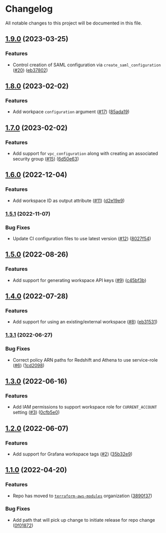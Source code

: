 # Changelog

All notable changes to this project will be documented in this file.

## [1.9.0](https://github.com/terraform-aws-modules/terraform-aws-managed-service-grafana/compare/v1.8.0...v1.9.0) (2023-03-25)


### Features

* Control creation of SAML configuration via `create_saml_configuration` ([#20](https://github.com/terraform-aws-modules/terraform-aws-managed-service-grafana/issues/20)) ([eb37802](https://github.com/terraform-aws-modules/terraform-aws-managed-service-grafana/commit/eb3780220dc426166522197d7a35437ed4503990))

## [1.8.0](https://github.com/terraform-aws-modules/terraform-aws-managed-service-grafana/compare/v1.7.0...v1.8.0) (2023-02-02)


### Features

* Add workpace `configuration` argument ([#17](https://github.com/terraform-aws-modules/terraform-aws-managed-service-grafana/issues/17)) ([85ada19](https://github.com/terraform-aws-modules/terraform-aws-managed-service-grafana/commit/85ada198438acd218ee1e10850f2ff820de73be3))

## [1.7.0](https://github.com/terraform-aws-modules/terraform-aws-managed-service-grafana/compare/v1.6.0...v1.7.0) (2023-02-02)


### Features

* Add support for `vpc_configuration` along with creating an associated security group ([#15](https://github.com/terraform-aws-modules/terraform-aws-managed-service-grafana/issues/15)) ([6d50e63](https://github.com/terraform-aws-modules/terraform-aws-managed-service-grafana/commit/6d50e6336b44045ab63c6d1cac31514b61feee98))

## [1.6.0](https://github.com/terraform-aws-modules/terraform-aws-managed-service-grafana/compare/v1.5.1...v1.6.0) (2022-12-04)


### Features

* Add workspace ID as output attribute ([#11](https://github.com/terraform-aws-modules/terraform-aws-managed-service-grafana/issues/11)) ([d2e19e9](https://github.com/terraform-aws-modules/terraform-aws-managed-service-grafana/commit/d2e19e94eb72c6877372e75b1a8fd79fdc19a152))

### [1.5.1](https://github.com/terraform-aws-modules/terraform-aws-managed-service-grafana/compare/v1.5.0...v1.5.1) (2022-11-07)


### Bug Fixes

* Update CI configuration files to use latest version ([#12](https://github.com/terraform-aws-modules/terraform-aws-managed-service-grafana/issues/12)) ([8027f54](https://github.com/terraform-aws-modules/terraform-aws-managed-service-grafana/commit/8027f549a69ac565bd13a0ed10e22844945eb68e))

## [1.5.0](https://github.com/terraform-aws-modules/terraform-aws-managed-service-grafana/compare/v1.4.0...v1.5.0) (2022-08-26)


### Features

* Add support for generating workspace API keys ([#9](https://github.com/terraform-aws-modules/terraform-aws-managed-service-grafana/issues/9)) ([c45bf3b](https://github.com/terraform-aws-modules/terraform-aws-managed-service-grafana/commit/c45bf3b9a3dcaf519f603292fd981c97f595e367))

## [1.4.0](https://github.com/terraform-aws-modules/terraform-aws-managed-service-grafana/compare/v1.3.1...v1.4.0) (2022-07-28)


### Features

* Add support for using an existing/external workspace ([#8](https://github.com/terraform-aws-modules/terraform-aws-managed-service-grafana/issues/8)) ([eb31531](https://github.com/terraform-aws-modules/terraform-aws-managed-service-grafana/commit/eb31531ab9af3393d601bdd6a7d243d8fa98b703))

### [1.3.1](https://github.com/terraform-aws-modules/terraform-aws-managed-service-grafana/compare/v1.3.0...v1.3.1) (2022-06-27)


### Bug Fixes

* Correct policy ARN paths for Redshift and Athena to use service-role ([#6](https://github.com/terraform-aws-modules/terraform-aws-managed-service-grafana/issues/6)) ([1cd2098](https://github.com/terraform-aws-modules/terraform-aws-managed-service-grafana/commit/1cd2098bd93eea9f35b78b98f7dd51fe0791dd33))

## [1.3.0](https://github.com/terraform-aws-modules/terraform-aws-managed-service-grafana/compare/v1.2.0...v1.3.0) (2022-06-16)


### Features

* Add IAM permissions to support workspace role for `CURRENT_ACCOUNT` setting ([#3](https://github.com/terraform-aws-modules/terraform-aws-managed-service-grafana/issues/3)) ([0cfb5e0](https://github.com/terraform-aws-modules/terraform-aws-managed-service-grafana/commit/0cfb5e07cd8f949075f5a0939f581b0fa6993672))

## [1.2.0](https://github.com/terraform-aws-modules/terraform-aws-managed-service-grafana/compare/v1.1.0...v1.2.0) (2022-06-07)


### Features

* Add support for Grafana workspace tags ([#2](https://github.com/terraform-aws-modules/terraform-aws-managed-service-grafana/issues/2)) ([35b32e9](https://github.com/terraform-aws-modules/terraform-aws-managed-service-grafana/commit/35b32e9d4e3adb306f8b5e7315ee5c900fb88b4b))

## [1.1.0](https://github.com/clowdhaus/terraform-aws-managed-service-grafana/compare/v1.0.1...v1.1.0) (2022-04-20)


### Features

* Repo has moved to [`terraform-aws-modules`](https://github.com/terraform-aws-modules/terraform-aws-managed-service-grafana) organization ([3890f37](https://github.com/clowdhaus/terraform-aws-managed-service-grafana/commit/3890f3772e74becc18b3c506548d36d98bea9251))


### Bug Fixes

* Add path that will pick up change to initiate release for repo change ([0f01872](https://github.com/clowdhaus/terraform-aws-managed-service-grafana/commit/0f01872c8ea8bbe913323396f22deecd5f617d04))
